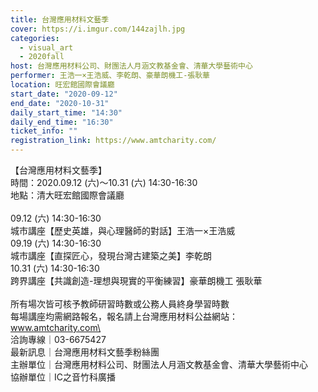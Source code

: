 ```yaml
---
title: 台灣應用材料文藝季
cover: https://i.imgur.com/144zajlh.jpg
categories:
  - visual_art
  - 2020fall
host: 台灣應用材料公司、財團法人月涵文教基金會、清華大學藝術中心
performer: 王浩一×王浩威、李乾朗、豪華朗機工-張耿華
location: 旺宏館國際會議廳
start_date: "2020-09-12"
end_date: "2020-10-31"
daily_start_time: "14:30"
daily_end_time: "16:30"
ticket_info: ""
registration_link: https://www.amtcharity.com/
---
```

【台灣應用材料文藝季】\
時間：2020.09.12 (六)～10.31 (六) 14:30-16:30\
地點：清大旺宏館國際會議廳\
\
09.12 (六) 14:30-16:30\
城市講座【歷史英雄，與心理醫師的對話】王浩一×王浩威\
09.19 (六) 14:30-16:30\
城市講座【直探匠心，發現台灣古建築之美】李乾朗\
10.31 (六) 14:30-16:30\
跨界講座【共識創造-理想與現實的平衡練習】豪華朗機工 張耿華\
\
所有場次皆可核予教師研習時數或公務人員終身學習時數\
每場講座均需網路報名，報名請上台灣應用材料公益網站：www.amtcharity.com\
\
洽詢專線｜03-6675427\
最新訊息｜台灣應用材料文藝季粉絲團\
主辦單位｜台灣應用材料公司、財團法人月涵文教基金會、清華大學藝術中心\
協辦單位｜IC之音竹科廣播
